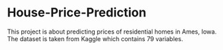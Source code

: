 # House-Price-Prediction
This project is about predicting prices of residential homes in Ames, Iowa. The dataset is taken from Kaggle which contains 79 variables.
